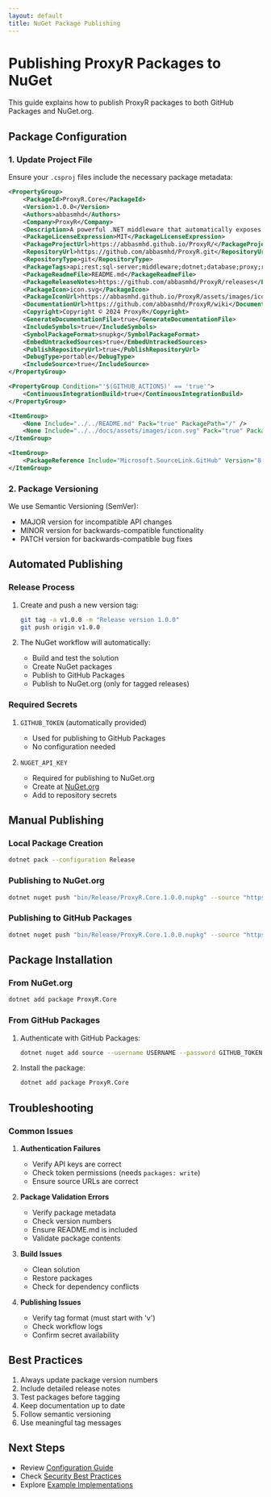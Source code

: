 ```yaml
---
layout: default
title: NuGet Package Publishing
---
```


# Publishing ProxyR Packages to NuGet

This guide explains how to publish ProxyR packages to both GitHub Packages and NuGet.org.

## Package Configuration

### 1. Update Project File

Ensure your `.csproj` files include the necessary package metadata:

```xml
<PropertyGroup>
    <PackageId>ProxyR.Core</PackageId>
    <Version>1.0.0</Version>
    <Authors>abbasmhd</Authors>
    <Company>ProxyR</Company>
    <Description>A powerful .NET middleware that automatically exposes SQL Server functions and views as REST API endpoints. ProxyR simplifies API creation by automatically mapping database objects to RESTful endpoints with minimal configuration.</Description>
    <PackageLicenseExpression>MIT</PackageLicenseExpression>
    <PackageProjectUrl>https://abbasmhd.github.io/ProxyR/</PackageProjectUrl>
    <RepositoryUrl>https://github.com/abbasmhd/ProxyR.git</RepositoryUrl>
    <RepositoryType>git</RepositoryType>
    <PackageTags>api;rest;sql-server;middleware;dotnet;database;proxy;rest-api;aspnetcore;webapi;database-first;auto-api</PackageTags>
    <PackageReadmeFile>README.md</PackageReadmeFile>
    <PackageReleaseNotes>https://github.com/abbasmhd/ProxyR/releases</PackageReleaseNotes>
    <PackageIcon>icon.svg</PackageIcon>
    <PackageIconUrl>https://abbasmhd.github.io/ProxyR/assets/images/icon.svg</PackageIconUrl>
    <DocumentationUrl>https://github.com/abbasmhd/ProxyR/wiki</DocumentationUrl>
    <Copyright>Copyright © 2024 ProxyR</Copyright>
    <GenerateDocumentationFile>true</GenerateDocumentationFile>
    <IncludeSymbols>true</IncludeSymbols>
    <SymbolPackageFormat>snupkg</SymbolPackageFormat>
    <EmbedUntrackedSources>true</EmbedUntrackedSources>
    <PublishRepositoryUrl>true</PublishRepositoryUrl>
    <DebugType>portable</DebugType>
    <IncludeSource>true</IncludeSource>
</PropertyGroup>

<PropertyGroup Condition="'$(GITHUB_ACTIONS)' == 'true'">
    <ContinuousIntegrationBuild>true</ContinuousIntegrationBuild>
</PropertyGroup>

<ItemGroup>
    <None Include="../../README.md" Pack="true" PackagePath="/" />
    <None Include="../../docs/assets/images/icon.svg" Pack="true" PackagePath="/" />
</ItemGroup>

<ItemGroup>
    <PackageReference Include="Microsoft.SourceLink.GitHub" Version="8.0.0" PrivateAssets="All"/>
</ItemGroup>
```

### 2. Package Versioning

We use Semantic Versioning (SemVer):
- MAJOR version for incompatible API changes
- MINOR version for backwards-compatible functionality
- PATCH version for backwards-compatible bug fixes

## Automated Publishing

### Release Process

1. Create and push a new version tag:
   ```bash
   git tag -a v1.0.0 -m "Release version 1.0.0"
   git push origin v1.0.0
   ```

2. The NuGet workflow will automatically:
   - Build and test the solution
   - Create NuGet packages
   - Publish to GitHub Packages
   - Publish to NuGet.org (only for tagged releases)

### Required Secrets

1. `GITHUB_TOKEN` (automatically provided)
   - Used for publishing to GitHub Packages
   - No configuration needed

2. `NUGET_API_KEY`
   - Required for publishing to NuGet.org
   - Create at [NuGet.org](https://www.nuget.org)
   - Add to repository secrets

## Manual Publishing

### Local Package Creation

```bash
dotnet pack --configuration Release
```

### Publishing to NuGet.org

```bash
dotnet nuget push "bin/Release/ProxyR.Core.1.0.0.nupkg" --source "https://api.nuget.org/v3/index.json" --api-key YOUR_API_KEY
```

### Publishing to GitHub Packages

```bash
dotnet nuget push "bin/Release/ProxyR.Core.1.0.0.nupkg" --source "https://nuget.pkg.github.com/abbasmhd/index.json" --api-key YOUR_GITHUB_TOKEN
```

## Package Installation

### From NuGet.org

```bash
dotnet add package ProxyR.Core
```

### From GitHub Packages

1. Authenticate with GitHub Packages:
   ```bash
   dotnet nuget add source --username USERNAME --password GITHUB_TOKEN --store-password-in-clear-text --name github "https://nuget.pkg.github.com/abbasmhd/index.json"
   ```

2. Install the package:
   ```bash
   dotnet add package ProxyR.Core
   ```

## Troubleshooting

### Common Issues

1. **Authentication Failures**
   - Verify API keys are correct
   - Check token permissions (needs `packages: write`)
   - Ensure source URLs are correct

2. **Package Validation Errors**
   - Verify package metadata
   - Check version numbers
   - Ensure README.md is included
   - Validate package contents

3. **Build Issues**
   - Clean solution
   - Restore packages
   - Check for dependency conflicts

4. **Publishing Issues**
   - Verify tag format (must start with 'v')
   - Check workflow logs
   - Confirm secret availability

## Best Practices

1. Always update package version numbers
2. Include detailed release notes
3. Test packages before tagging
4. Keep documentation up to date
5. Follow semantic versioning
6. Use meaningful tag messages

## Next Steps

- Review [Configuration Guide](./configuration.html)
- Check [Security Best Practices](./security.html)
- Explore [Example Implementations](./examples.html)